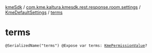 [kmeSdk](../../index.md) / [com.kme.kaltura.kmesdk.rest.response.room.settings](../index.md) / [KmeDefaultSettings](index.md) / [terms](./terms.md)

# terms

`@SerializedName("terms") @Expose var terms: `[`KmePermissionValue`](../../com.kme.kaltura.kmesdk.ws.message.type.permissions/-kme-permission-value/index.md)`?`